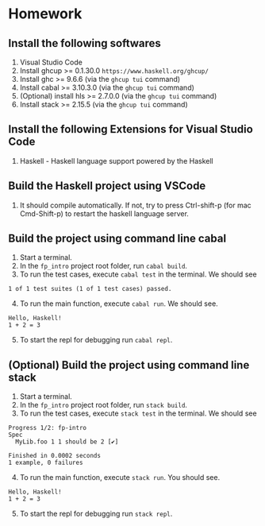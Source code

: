 # Homework


## Install the following softwares

1. Visual Studio Code
1. Install ghcup >= 0.1.30.0 `https://www.haskell.org/ghcup/`
1. Install ghc >= 9.6.6 (via the `ghcup tui` command)
1. Install cabal >= 3.10.3.0 (via the `ghcup tui` command)
1. (Optional) install hls >= 2.7.0.0 (via the `ghcup tui` command)
1. Install stack >= 2.15.5 (via the `ghcup tui` command)


## Install the following Extensions for Visual Studio Code

1. Haskell - Haskell language support powered by the Haskell


## Build the Haskell project using VSCode

1. It should compile automatically. If not, try to press Ctrl-shift-p (for mac Cmd-Shift-p) to restart the haskell language server. 

## Build the project using command line cabal 

1. Start a terminal. 
1. In the `fp_intro` project root folder, run `cabal build`.
1. To run the test cases, execute `cabal test` in the terminal. We should see
```
1 of 1 test suites (1 of 1 test cases) passed.
```
4. To run the main function, execute `cabal run`. We should see.
```
Hello, Haskell!
1 + 2 = 3
```
5. To start the repl for debugging run `cabal repl`.


## (Optional) Build the project using command line stack 

1. Start a terminal. 
1. In the `fp_intro` project root folder, run `stack build`.
1. To run the test cases, execute `stack test` in the terminal.  We should see 
```
Progress 1/2: fp-intro
Spec
  MyLib.foo 1 1 should be 2 [✔]

Finished in 0.0002 seconds
1 example, 0 failures
```
4. To run the main function, execute  `stack run`. You should see.
```
Hello, Haskell!
1 + 2 = 3
```
5. To start the repl for debugging run `stack repl`.

